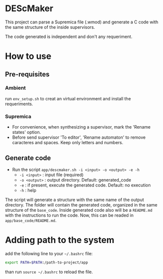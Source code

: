 # DEScMaker

This project can parse a Supremica file (.wmod) and generate a C code with the same structure of the inside supervisors.

The code generated is independent and don't any requeriment.

# How to use

## Pre-requisites

### Ambient

run `env_setup.sh` to creat an virtual environment and install the requeriments.

### Supremica
- For convenience, when synthesizing a supervisor, mark the 'Rename states' option.
- Before send supervisor 'To editor', 'Rename automaton' to remove caracteres and spaces. Keep only letters and numbers.

## Generate code

- Run the script `app/descmaker.sh -i <input> -o <output> -e -h`
    - `-i <input>` : input file (required)
    - `-o <output>` : output directory. Default: generated_code
    - `-e` : if present, execute the generated code. Default: no execution
    - `-h` : help

The script will generate a structure with the same name of the output directory. The folder will contain the generated code, organized in the same structure of the `base_code`. Inside generated code also will be a `README.md` with the instructions to run the code. Now, this can be readed in `app/base_code/README.md`.

# Adding path to the system
add the following line to your `~/.bashrc` file:

```bash
export PATH=$PATH:/path-to-project/app
```
than run `source ~/.bashrc` to reload the file.